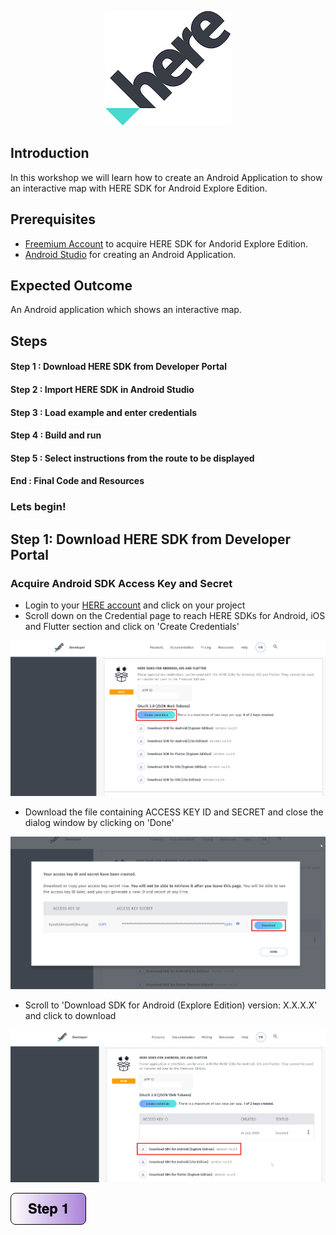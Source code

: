 <p align="center">
  <img src="https://github.com/vidhanbhonsle/Interactive-Map-Workshop/blob/master/img/HERE_Logo_2016_POS_sRGB200X183.jpg" />
</p>

## Introduction

In this workshop we will learn how to create an Android Application to show an interactive map with HERE SDK for Android Explore Edition.

## Prerequisites
- [Freemium Account](https://developer.here.com/events/community-sa) to acquire HERE SDK for Andorid Explore Edition. 
- [Android Studio](https://developer.android.com/studio) for creating an Android Application.

## Expected Outcome
An Android application which shows an interactive map.

## Steps
#### Step 1 : Download HERE SDK from Developer Portal
#### Step 2 : Import HERE SDK in Android Studio
#### Step 3 : Load example and enter credentials
#### Step 4 : Build and run
#### Step 5 : Select instructions from the route to be displayed
#### End    : Final Code and Resources

### Lets begin!

## Step 1: Download HERE SDK from Developer Portal
### Acquire Android SDK Access Key and Secret
- Login to your [HERE account](https://developer.here.com/events/community-sa) and click on your project
- Scroll down on the Credential page to reach HERE SDKs for Android, iOS and Flutter section and click on 'Create Credentials'

![alt text](/img/create-credentials.png)

- Download the file containing ACCESS KEY ID and SECRET and close the dialog window by clicking on 'Done'

![alt text](/img/download.png)

- Scroll to 'Download SDK for Android (Explore Edition) version: X.X.X.X' and click to download

![alt text](/img/HERESDK.png)


[![Foo](https://github.com/vidhanbhonsle/Interactive-Map-Workshop/blob/master/img/s1.png)](https://github.com/vidhanbhonsle/Interactive-Map-Workshop/blob/master/Step1.md) 





